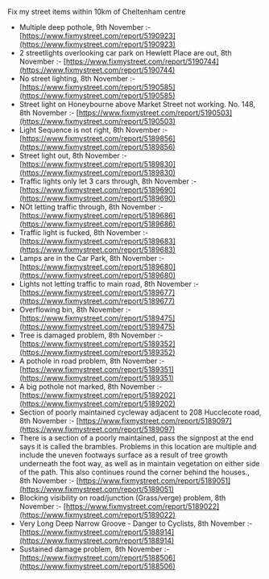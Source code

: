 Fix my street items within 10km of Cheltenham centre

<!-- fix_marker starts -->

- Multiple deep pothole, 9th November :- [https://www.fixmystreet.com/report/5190923](https://www.fixmystreet.com/report/5190923)
- 2 streetlights overlooking car park on Hewlett Place are out, 8th November :- [https://www.fixmystreet.com/report/5190744](https://www.fixmystreet.com/report/5190744)
- No street lighting, 8th November :- [https://www.fixmystreet.com/report/5190585](https://www.fixmystreet.com/report/5190585)
- Street light on Honeybourne above Market Street not working. No. 148, 8th November :- [https://www.fixmystreet.com/report/5190503](https://www.fixmystreet.com/report/5190503)
- Light Sequence is not right, 8th November :- [https://www.fixmystreet.com/report/5189856](https://www.fixmystreet.com/report/5189856)
- Street light out, 8th November :- [https://www.fixmystreet.com/report/5189830](https://www.fixmystreet.com/report/5189830)
- Traffic lights only let 3 cars through, 8th November :- [https://www.fixmystreet.com/report/5189690](https://www.fixmystreet.com/report/5189690)
- NOt letting traffic through, 8th November :- [https://www.fixmystreet.com/report/5189686](https://www.fixmystreet.com/report/5189686)
- Traffic light is fucked, 8th November :- [https://www.fixmystreet.com/report/5189683](https://www.fixmystreet.com/report/5189683)
- Lamps are in the Car Park, 8th November :- [https://www.fixmystreet.com/report/5189680](https://www.fixmystreet.com/report/5189680)
- Lights not letting traffic to main road, 8th November :- [https://www.fixmystreet.com/report/5189677](https://www.fixmystreet.com/report/5189677)
- Overflowing bin, 8th November :- [https://www.fixmystreet.com/report/5189475](https://www.fixmystreet.com/report/5189475)
- Tree is damaged problem, 8th November :- [https://www.fixmystreet.com/report/5189352](https://www.fixmystreet.com/report/5189352)
- A pothole in road problem, 8th November :- [https://www.fixmystreet.com/report/5189351](https://www.fixmystreet.com/report/5189351)
- A big pothole not marked, 8th November :- [https://www.fixmystreet.com/report/5189202](https://www.fixmystreet.com/report/5189202)
- Section of poorly maintained cycleway adjacent to 208 Hucclecote road, 8th November :- [https://www.fixmystreet.com/report/5189097](https://www.fixmystreet.com/report/5189097)
- There is a section of a poorly maintained, pass the signpost at the end says it is called the brambles. Problems in this location are multiple and include the uneven footways surface as a result of tree growth underneath the foot way, as well as in maintain vegetation on either side of the path. This also continues round the corner behind the houses., 8th November :- [https://www.fixmystreet.com/report/5189051](https://www.fixmystreet.com/report/5189051)
- Blocking visibility on road/junction (Grass/verge) problem, 8th November :- [https://www.fixmystreet.com/report/5189022](https://www.fixmystreet.com/report/5189022)
- Very Long Deep Narrow Groove - Danger to Cyclists, 8th November :- [https://www.fixmystreet.com/report/5188914](https://www.fixmystreet.com/report/5188914)
- Sustained damage problem, 8th November :- [https://www.fixmystreet.com/report/5188506](https://www.fixmystreet.com/report/5188506)

<!-- fix_marker ends -->